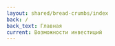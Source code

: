 ```yaml
---
layout: shared/bread-crumbs/index
back: /
back_text: Главная
current: Возможности инвестиций
---
```

